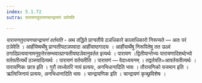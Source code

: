 ```yaml
---
index: 5.1.72
sutra: पारायणतुरायणचान्द्रायणं वर्तयति

---
```

_पारायणतुरायणचान्द्रायणं वर्तयति_ - अथ तद्धिते प्राग्वतीये ठञधिकारे कालाधिकारो निरूप्यते — अतः परं ठञेवेति । आर्हीयेष्वर्थेषु प्राग्वतीयठञपवादा आर्हीयाष्ठगादयः । आर्हीयार्थेषु निरूपितेषु तत ऊध्र्वं ठगादिप्रत्ययानामनुवृत्तेरसम्भवात्प्राग्वतीयष्ठञेवानुवर्तत इत्यर्थः । पारायण ।द्वितीयान्तेभ्यः पारायणादिशब्देभ्यो वर्तयतीत्यर्थे ठञ्स्यादित्यर्थः । पारायणं वर्तयतीति । पारायणं — वेदाध्ययनम् । तद्वर्तयति=आवर्तयतीत्यर्थः । पारायणिकः छात्र इति । गुरौ त्वध्येतरि नायं प्रत्ययः, अनभिधानादिति भावः । तौरायणिको यजमान इति । ऋत्विजिनायं प्रत्ययः, अनभिधानादिति भावः । चान्द्रायणिक इति । चान्द्रायणं कृच्छ्रविशेषः । 